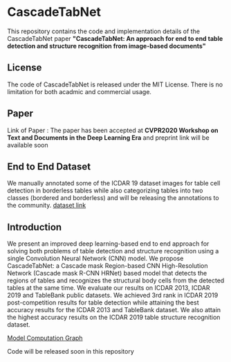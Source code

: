 # CascadeTabNet
This repository contains the code and implementation details of the CascadeTabNet paper <b>"CascadeTabNet: An approach for end to end table detection and structure recognition from image-based documents"</b>

## License
The code of CascadeTabNet is released under the MIT License. There is no limitation for both acadmic and commercial usage.

## Paper
Link of Paper : The paper has been accepted at <b>CVPR2020 Workshop on Text and Documents in the Deep Learning Era</b> and preprint link will be available soon

## End to End Dataset 
We manually annotated some of the ICDAR 19 dataset images for table cell detection in borderless tables while also categorizing tables into two classes (bordered and borderless) and will be releasing the annotations to the community. 
<a href="https://drive.google.com/drive/folders/1mNDbbhu-Ubz87oRDjdtLA4BwQwwNOO-G?usp=sharing">dataset link</a>

## Introduction
We present an improved deep learning-based end to end approach for solving both problems of table detection and structure recognition using a single Convolution Neural Network (CNN) model. We propose CascadeTabNet: a Cascade mask Region-based CNN High-Resolution Network (Cascade mask R-CNN HRNet) based model that detects the regions of tables and recognizes the structural body cells from the detected tables at the same time. We evaluate our results on ICDAR 2013, ICDAR 2019 and TableBank public datasets. We achieved 3rd rank in ICDAR 2019 post-competition results for table detection while attaining the best accuracy results for the ICDAR 2013 and TableBank dataset. We also attain the highest accuracy results on the ICDAR 2019 table structure recognition dataset.

<a href="theonnx.onnx.svg">Model Computation Graph</a>

Code will be released soon in this repository

<!--Cite as
<pre>
@article{
  cascacadetabnet2020
  authors = ""
  title = ""
  journal = ""
  year = ""
}
</pre>-->
